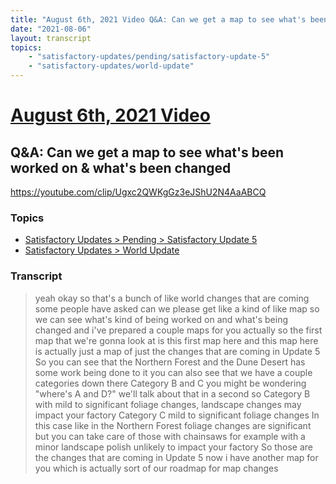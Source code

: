 ```yaml
---
title: "August 6th, 2021 Video Q&A: Can we get a map to see what's been worked on & what's been changed"
date: "2021-08-06"
layout: transcript
topics:
    - "satisfactory-updates/pending/satisfactory-update-5"
    - "satisfactory-updates/world-update"
---
```

# [August 6th, 2021 Video](../2021-08-06.md)
## Q&A: Can we get a map to see what's been worked on & what's been changed
https://youtube.com/clip/Ugxc2QWKgGz3eJShU2N4AaABCQ

### Topics
* [Satisfactory Updates > Pending > Satisfactory Update 5](../topics/satisfactory-updates/pending/satisfactory-update-5.md)
* [Satisfactory Updates > World Update](../topics/satisfactory-updates/world-update.md)

### Transcript

> yeah okay so that's a bunch of like
world changes that are coming some people have asked can we
please get like a kind of like map so we can see
what's kind of being worked on and what's being changed and i've prepared a
couple maps for you actually so the first map that we're gonna look
at is this first map here and this map here is actually just a map of just
the changes that are coming in Update 5 So you can see that the Northern
Forest and the Dune Desert has some work being done to it
you can also see that we have a couple categories down there Category B and C you might be wondering &quot;where's A and D?&quot; we'll talk about that in a second
so Category B with mild to significant foliage changes, landscape changes
may impact your factory Category C
mild to significant foliage changes In this case like in the Northern Forest
foliage changes are significant but you can take care of those with chainsaws
for example with a minor landscape polish
unlikely to impact your factory So those are the changes that are
coming in Update 5 now i have another map for you which is actually
sort of our roadmap for map changes
